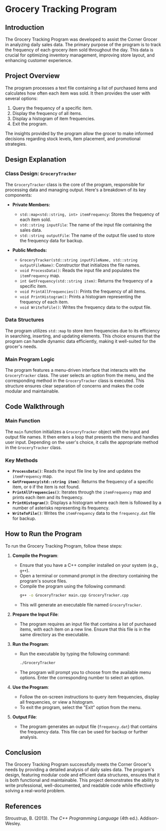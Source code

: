 # Grocery Tracking Program

## Introduction

The Grocery Tracking Program was developed to assist the Corner Grocer in analyzing daily sales data. The primary purpose of the program is to track the frequency of each grocery item sold throughout the day. This data is crucial for optimizing inventory management, improving store layout, and enhancing customer experience.

## Project Overview

The program processes a text file containing a list of purchased items and calculates how often each item was sold. It then provides the user with several options:
1. Query the frequency of a specific item.
2. Display the frequency of all items.
3. Display a histogram of item frequencies.
4. Exit the program.

The insights provided by the program allow the grocer to make informed decisions regarding stock levels, item placement, and promotional strategies.

## Design Explanation

### Class Design: `GroceryTracker`

The `GroceryTracker` class is the core of the program, responsible for processing data and managing output. Here's a breakdown of its key components:

- **Private Members:**
  - `std::map<std::string, int> itemFrequency`: Stores the frequency of each item sold.
  - `std::string inputFile`: The name of the input file containing the sales data.
  - `std::string outputFile`: The name of the output file used to store the frequency data for backup.

- **Public Methods:**
  - `GroceryTracker(std::string inputFileName, std::string outputFileName)`: Constructor that initializes the file names.
  - `void ProcessData()`: Reads the input file and populates the `itemFrequency` map.
  - `int GetFrequency(std::string item)`: Returns the frequency of a specific item.
  - `void PrintAllFrequencies()`: Prints the frequency of all items.
  - `void PrintHistogram()`: Prints a histogram representing the frequency of each item.
  - `void WriteToFile()`: Writes the frequency data to the output file.

### Data Structures

The program utilizes `std::map` to store item frequencies due to its efficiency in searching, inserting, and updating elements. This choice ensures that the program can handle dynamic data efficiently, making it well-suited for the grocer's needs.

### Main Program Logic

The program features a menu-driven interface that interacts with the `GroceryTracker` class. The user selects an option from the menu, and the corresponding method in the `GroceryTracker` class is executed. This structure ensures clear separation of concerns and makes the code modular and maintainable.

## Code Walkthrough

### Main Function

The `main` function initializes a `GroceryTracker` object with the input and output file names. It then enters a loop that presents the menu and handles user input. Depending on the user's choice, it calls the appropriate method in the `GroceryTracker` class.

### Key Methods

- **`ProcessData()`**: Reads the input file line by line and updates the `itemFrequency` map.
- **`GetFrequency(std::string item)`**: Returns the frequency of a specific item, or `0` if the item is not found.
- **`PrintAllFrequencies()`**: Iterates through the `itemFrequency` map and prints each item and its frequency.
- **`PrintHistogram()`**: Displays a histogram where each item is followed by a number of asterisks representing its frequency.
- **`WriteToFile()`**: Writes the `itemFrequency` data to the `frequency.dat` file for backup.

## How to Run the Program

To run the Grocery Tracking Program, follow these steps:

1. **Compile the Program**:
   - Ensure that you have a C++ compiler installed on your system (e.g., `g++`).
   - Open a terminal or command prompt in the directory containing the program's source files.
   - Compile the program using the following command:
     ```bash
     g++ -o GroceryTracker main.cpp GroceryTracker.cpp
     ```
   - This will generate an executable file named `GroceryTracker`.

2. **Prepare the Input File**:
   - The program requires an input file that contains a list of purchased items, with each item on a new line. Ensure that this file is in the same directory as the executable.

3. **Run the Program**:
   - Run the executable by typing the following command:
     ```bash
     ./GroceryTracker
     ```
   - The program will prompt you to choose from the available menu options. Enter the corresponding number to select an option.

4. **Use the Program**:
   - Follow the on-screen instructions to query item frequencies, display all frequencies, or view a histogram.
   - To exit the program, select the "Exit" option from the menu.

5. **Output File**:
   - The program generates an output file (`frequency.dat`) that contains the frequency data. This file can be used for backup or further analysis.

## Conclusion

The Grocery Tracking Program successfully meets the Corner Grocer's needs by providing a detailed analysis of daily sales data. The program's design, featuring modular code and efficient data structures, ensures that it is both functional and maintainable. This project demonstrates the ability to write professional, well-documented, and readable code while effectively solving a real-world problem.

## References

Stroustrup, B. (2013). *The C++ Programming Language* (4th ed.). Addison-Wesley.
